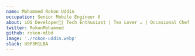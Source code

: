 ```yaml
---
name: Mohammed Rokon Uddin
occupation: Senior Mobile Engineer Ⅱ
about: iOS Developer📱| Tech Enthusiast | Tea Lover ☕️ | Occasional Chef 👨‍🍳 | Soccer Player ⚽️
twitter: RokonMohammed
github: rokon-mlbd
image: './rokon-uddin.webp'
slack: U9P3M1LBA
---
```


